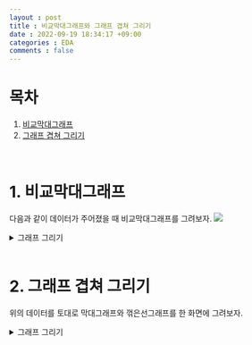 ```yaml
---
layout : post
title : 비교막대그래프와 그래프 겹쳐 그리기
date : 2022-09-19 18:34:17 +09:00
categories : EDA
comments : false
---
```


# 목차
1. [비교막대그래프](#comparison)
2. [그래프 겹쳐 그리기](#linebar)

<br>

# 1. 비교막대그래프 <a name="comparison"></a>
다음과 같이 데이터가 주어졌을 때 비교막대그래프를 그려보자.
<img src="https://github.com/WoojinJeonkr/WoojinJeonkr.github.io/blob/main/assets/img/DataFrame_example.png?raw=true">

<details>
<summary>그래프 그리기</summary>
<div markdown="1">
<script src="https://gist.github.com/WoojinJeonkr/120dd6e3a76f7bc26767a4fdef9b9dd5.js"></script>
<img src="https://github.com/WoojinJeonkr/WoojinJeonkr.github.io/blob/main/assets/img/comparison_bar_graph.png?raw=true" style="width:100%">
</div>
</details>

<br>

# 2. 그래프 겹쳐 그리기 <a name="linebar"></a>
위의 데이터를 토대로 막대그래프와 꺾은선그래프를 한 화면에 그려보자.

<details>
<summary>그래프 그리기</summary>
<div markdown="1">
<script src="https://gist.github.com/WoojinJeonkr/939b79cac68b0aa5984d9a308ddec4c9.js"></script>
<img src="https://github.com/WoojinJeonkr/WoojinJeonkr.github.io/blob/main/assets/img/line_bar_cross_plot.png?raw=true" style="width:100%">
</div>
</details>